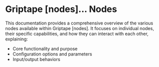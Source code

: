 # Griptape [nodes]... **Nodes**

This documentation provides a comprehensive overview of the various nodes available within Griptape [nodes]. It focuses on individual nodes, their specific capabilities, and how they can interact with each other, explaining:

- Core functionality and purpose
- Configuration options and parameters
- Input/output behaviors
